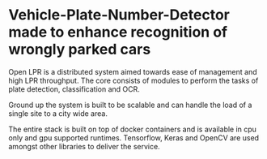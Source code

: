 # Vehicle-Plate-Number-Detector made to enhance recognition of wrongly parked cars 
Open LPR is a distributed system aimed towards ease of management and high LPR throughput. The core consists of modules to perform the tasks of plate detection, classification and OCR.

Ground up the system is built to be scalable and can handle the load of a single site to a city wide area.

The entire stack is built on top of docker containers and is available in cpu only and gpu supported runtimes. Tensorflow, Keras and OpenCV are used amongst other libraries to deliver the service.
